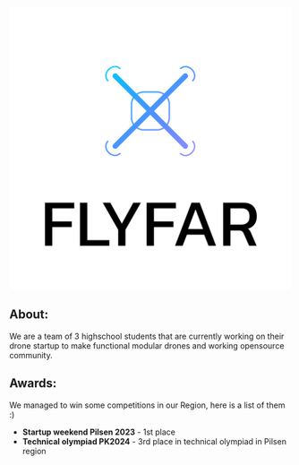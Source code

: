![Flyfar logo](/profile/img/ColorText.svg)

## About:
We are a team of 3 highschool students that are currently working on their drone startup to make functional modular drones and working opensource community.

## Awards:
We managed to win some competitions in our Region, here is a list of them :)

- **Startup weekend Pilsen 2023** - 1st place
- **Technical olympiad PK2024** - 3rd place in technical olympiad in Pilsen region
